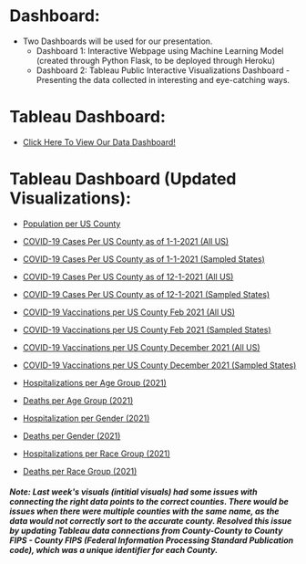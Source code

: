 # Dashboard:
* Two Dashboards will be used for our presentation.
    * Dashboard 1: Interactive Webpage using Machine Learning Model (created through Python Flask, to be deployed through Heroku)
    * Dashboard 2: Tableau Public Interactive Visualizations Dashboard - Presenting the data collected in interesting and eye-catching ways. 

# Tableau Dashboard:
* [Click Here To View Our Data Dashboard!](https://public.tableau.com/app/profile/zina.shah/viz/ADeepDiveIntoCOVID_19/Dashboard2?publish=yes)

# Tableau Dashboard (Updated Visualizations):

* [Population per US County](https://public.tableau.com/app/profile/zina.shah/viz/PopulationofUSCountiesasof2020Census/Pop_US_Counties?publish=yes)

* [COVID-19 Cases Per US County as of 1-1-2021 (All US)](https://public.tableau.com/app/profile/zina.shah/viz/COVID-19CasesperUSCountyasof1-1-2021/Cases_Jan_2021?publish=yes)

* [COVID-19 Cases Per US County as of 1-1-2021 (Sampled States)](https://public.tableau.com/app/profile/zina.shah/viz/COVID-19CasesperSampledUSStatesCountiesasof1-1-2021/Cases_Jan_2021_Spl_States?publish=yes)

* [COVID-19 Cases Per US County as of 12-1-2021 (All US)](https://public.tableau.com/app/profile/zina.shah/viz/COVID-19CasesperUSCountyasof12-1-2021/Cases_Dec_2021?publish=yes)

* [COVID-19 Cases Per US County as of 12-1-2021 (Sampled States)](https://public.tableau.com/app/profile/zina.shah/viz/COVID-19CasesperSampledUSStatesCountiesasof12-1-2021/Cases_Dec_2021_Spl_States?publish=yes)

* [COVID-19 Vaccinations per US County Feb 2021 (All US)](https://public.tableau.com/app/profile/zina.shah/viz/February2021VaccinationsperUSCounty/Vaccine_Feb2021?publish=yes)

* [COVID-19 Vaccinations per US County Feb 2021 (Sampled States)](https://public.tableau.com/app/profile/zina.shah/viz/February2021VaccinationsperSampledStates/Vaccine_Feb2021_States_Studied?publish=yes)

* [COVID-19 Vaccinations per US County December 2021 (All US)](https://public.tableau.com/app/profile/zina.shah/viz/COVID-19VaccinationsperUSCountyDecember2021/Vaccine_Dec2021?publish=yes)

* [COVID-19 Vaccinations per US County December 2021 (Sampled States)](https://public.tableau.com/app/profile/zina.shah/viz/December2021VaccinationsperSampledStates/Vacc_Dec21_States_Studied?publish=yes)

* [Hospitalizations per Age Group (2021)](https://public.tableau.com/app/profile/zina.shah/viz/COVID-19HospitalizationsperAgeGroup2021/Hospital_Age_Groups?publish=yes)

* [Deaths per Age Group (2021)](https://public.tableau.com/app/profile/zina.shah/viz/COVID-19DeathsperAgeGroup2021/Deaths_Age_Groups?publish=yes)

* [Hospitalization per Gender (2021)](https://public.tableau.com/app/profile/zina.shah/viz/COVID-19HospitalizationsperGender2021/Hospital_Gender?publish=yes)

* [Deaths per Gender (2021)](https://public.tableau.com/app/profile/zina.shah/viz/COVID-19DeathsperGender2021/Deaths_Gender?publish=yes)

* [Hospitalizations per Race Group (2021)](https://public.tableau.com/app/profile/zina.shah/viz/HospitalizationsperRaceGroup2021/Hospital_Race?publish=yes)

* [Deaths per Race Group (2021)](https://public.tableau.com/app/profile/zina.shah/viz/COVID-19DeathsperRace2021/Sheet11?publish=yes)


##### Note: Last week's visuals (intitial visuals) had some issues with connecting the right data points to the correct counties. There would be issues when there were multiple counties with the same name, as the data would not correctly sort to the accurate county. Resolved this issue by updating Tableau data connections from County-County to County FIPS - County FIPS (Federal Information Processing Standard Publication code), which was a unique identifier for each County. 
